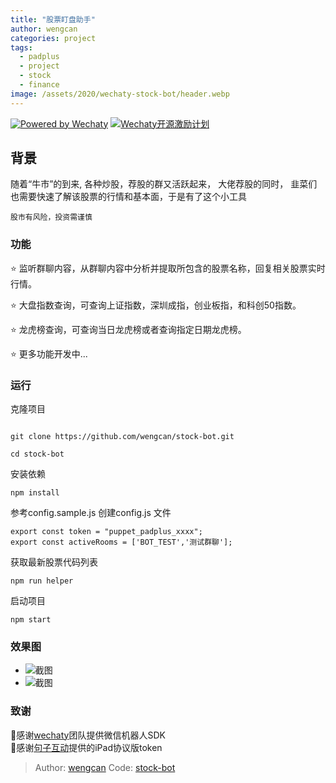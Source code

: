```yaml
---
title: "股票盯盘助手"
author: wengcan
categories: project
tags:
  - padplus
  - project
  - stock
  - finance
image: /assets/2020/wechaty-stock-bot/header.webp
---
```


[![Powered by Wechaty](https://img.shields.io/badge/Powered%20By-Wechaty-green.svg)](https://github.com/wechaty/wechaty)
[![Wechaty开源激励计划](https://img.shields.io/badge/Wechaty-开源激励计划-green.svg)](https://github.com/juzibot/Welcome/wiki/Everything-about-Wechaty)

## 背景

随着“牛市”的到来, 各种炒股，荐股的群又活跃起来， 大佬荐股的同时， 韭菜们也需要快速了解该股票的行情和基本面，于是有了这个小工具

```shell
股市有风险，投资需谨慎
```

<!--more-->

### 功能

⭐ 监听群聊内容，从群聊内容中分析并提取所包含的股票名称，回复相关股票实时行情。

⭐ 大盘指数查询，可查询上证指数，深圳成指，创业板指，和科创50指数。

⭐ 龙虎榜查询，可查询当日龙虎榜或者查询指定日期龙虎榜。

⭐ 更多功能开发中...

### 运行

克隆项目

```shell

git clone https://github.com/wengcan/stock-bot.git

cd stock-bot

```

安装依赖

```shell
npm install
```

参考config.sample.js 创建config.js 文件

```shell
export const token = "puppet_padplus_xxxx";
export const activeRooms = ['BOT_TEST','测试群聊'];
```

获取最新股票代码列表

```shell
npm run helper
```

启动项目

```shell
npm start
```

### 效果图

- ![截图](/assets/2020/wechaty-stock-bot/pic01.webp)
- ![截图](/assets/2020/wechaty-stock-bot/pic02.webp)

### 致谢

🙏感谢[wechaty](https://github.com/wechaty/wechaty)团队提供微信机器人SDK  
🙏感谢[句子互动](https://www.juzibot.com/)提供的iPad协议版token

> Author: [wengcan](https://github.com/wengcan)
> Code: [stock-bot](https://github.com/wengcan/stock-bot)
